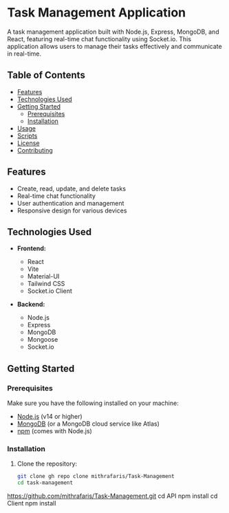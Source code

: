 # Task Management Application

A task management application built with Node.js, Express, MongoDB, and React, featuring real-time chat functionality using Socket.io. This application allows users to manage their tasks effectively and communicate in real-time.

## Table of Contents

- [Features](#features)
- [Technologies Used](#technologies-used)
- [Getting Started](#getting-started)
  - [Prerequisites](#prerequisites)
  - [Installation](#installation)
- [Usage](#usage)
- [Scripts](#scripts)
- [License](#license)
- [Contributing](#contributing)

## Features

- Create, read, update, and delete tasks
- Real-time chat functionality
- User authentication and management
- Responsive design for various devices

## Technologies Used

- **Frontend:**
  - React
  - Vite
  - Material-UI
  - Tailwind CSS
  - Socket.io Client

- **Backend:**
  - Node.js
  - Express
  - MongoDB
  - Mongoose
  - Socket.io

## Getting Started

### Prerequisites

Make sure you have the following installed on your machine:

- [Node.js](https://nodejs.org/) (v14 or higher)
- [MongoDB](https://www.mongodb.com/) (or a MongoDB cloud service like Atlas)
- [npm](https://www.npmjs.com/get-npm) (comes with Node.js)

### Installation

1. Clone the repository:

   ```bash
   git clone gh repo clone mithrafaris/Task-Management
   cd task-management
https://github.com/mithrafaris/Task-Management.git
cd API
npm install
cd Client
npm install

